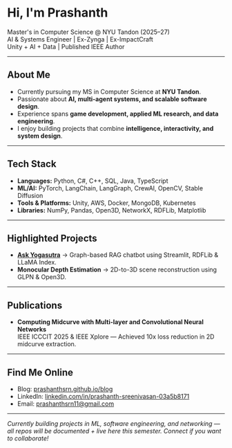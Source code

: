 # Hi, I'm Prashanth 

Master's in Computer Science @ NYU Tandon (2025–27)  
AI & Systems Engineer | Ex-Zynga | Ex-ImpactCraft  
Unity + AI + Data | Published IEEE Author  

---

## About Me  
- Currently pursuing my MS in Computer Science at **NYU Tandon**.  
- Passionate about **AI, multi-agent systems, and scalable software design**.  
- Experience spans **game development, applied ML research, and data engineering**.  
- I enjoy building projects that combine **intelligence, interactivity, and system design**.  

---

## Tech Stack
- **Languages:** Python, C#, C++, SQL, Java, TypeScript  
- **ML/AI:** PyTorch, LangChain, LangGraph, CrewAI, OpenCV, Stable Diffusion  
- **Tools & Platforms:** Unity, AWS, Docker, MongoDB, Kubernetes  
- **Libraries:** NumPy, Pandas, Open3D, NetworkX, RDFLib, Matplotlib  

---

## Highlighted Projects
- **[Ask Yogasutra](https://github.com/Prashanthsrn/Sarvadnya)** → Graph-based RAG chatbot using Streamlit, RDFLib & LLaMA Index.  
- **Monocular Depth Estimation** → 2D-to-3D scene reconstruction using GLPN & Open3D.   

---

## Publications  
- **Computing Midcurve with Multi-layer and Convolutional Neural Networks**  
  IEEE ICCCIT 2025 & IEEE Xplore — Achieved 10x loss reduction in 2D midcurve extraction.  

---

## Find Me Online  
- Blog: [prashanthsrn.github.io/blog](https://prashanthsrn.github.io/blog/)  
- LinkedIn: [linkedin.com/in/prashanth-sreenivasan-03a5b8171](https://linkedin.com/in/prashanth-sreenivasan-03a5b8171)  
- Email: prashanthsrn11@gmail.com  

---

*Currently building projects in ML, software engineering, and networking — all repos will be documented + live here this semester. Connect if you want to collaborate!*

